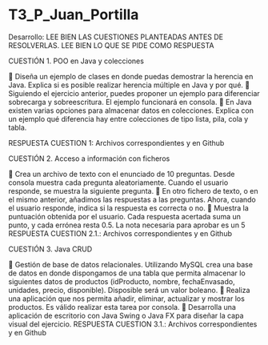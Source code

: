 # T3_P_Juan_Portilla

Desarrollo: LEE BIEN LAS CUESTIONES PLANTEADAS ANTES DE RESOLVERLAS. LEE BIEN LO QUE SE
PIDE COMO RESPUESTA

CUESTIÓN 1. POO en Java y colecciones

 Diseña un ejemplo de clases en donde puedas demostrar la herencia en Java. Explica si
es posible realizar herencia múltiple en Java y por qué.
 Siguiendo el ejercicio anterior, puedes proponer un ejemplo para diferenciar sobrecarga
y sobreescritura. El ejemplo funcionará en consola.
 En Java existen varias opciones para almacenar datos en colecciones. Explica con un
ejemplo qué diferencia hay entre colecciones de tipo lista, pila, cola y tabla.

RESPUESTA CUESTION 1: Archivos correspondientes y en Github

CUESTIÓN 2. Acceso a información con ficheros

 Crea un archivo de texto con el enunciado de 10 preguntas. Desde consola muestra
cada pregunta aleatoriamente. Cuando el usuario responde, se muestra la siguiente
pregunta.
 En otro fichero de texto, o en el mismo anterior, añadimos las respuestas a las
preguntas. Ahora, cuando el usuario responde, indica si la respuesta es correcta o no.
 Muestra la puntuación obtenida por el usuario. Cada respuesta acertada suma un
punto, y cada errónea resta 0.5. La nota necesaria para aprobar es un 5
RESPUESTA CUESTION 2.1.: Archivos correspondientes y en Github

CUESTIÓN 3. Java CRUD

 Gestión de base de datos relacionales. Utilizando MySQL crea una base de datos en
donde dispongamos de una tabla que permita almacenar lo siguientes datos de
productos (idProducto, nombre, fechaEnvasado, unidades, precio, disponible).
Disposible será un valor boleano.
 Realiza una aplicación que nos permita añadir, eliminar, actualizar y mostrar los
productos. Es válido realizar esta tarea por consola.
 Desarrolla una aplicación de escritorio con Java Swing o Java FX para diseñar la capa
visual del ejercicio.
RESPUESTA CUESTION 3.1.: Archivos correspondientes y en Github
